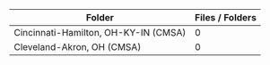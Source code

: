 | Folder                               |   Files / Folders |
|--------------------------------------|-------------------|
| Cincinnati-Hamilton, OH-KY-IN (CMSA) |                 0 |
| Cleveland-Akron, OH (CMSA)           |                 0 |